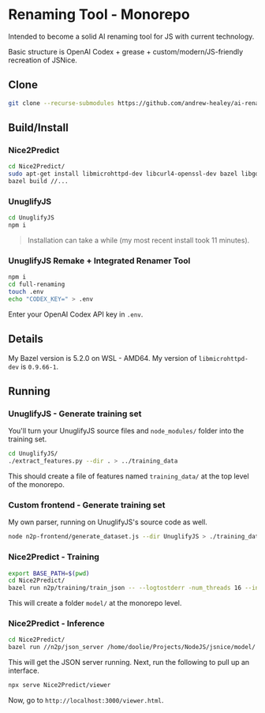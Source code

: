 # Renaming Tool - Monorepo

Intended to become a solid AI renaming tool for JS with current technology.

Basic structure is OpenAI Codex + grease + custom/modern/JS-friendly recreation of JSNice.

## Clone

```sh
git clone --recurse-submodules https://github.com/andrew-healey/ai-renamer.git
```

## Build/Install

### Nice2Predict

```sh
cd Nice2Predict/
sudo apt-get install libmicrohttpd-dev libcurl4-openssl-dev bazel libgoogle-glog-dev libgflags-dev
bazel build //...
```

### UnuglifyJS

```sh
cd UnuglifyJS
npm i
```

> Installation can take a while (my most recent install took 11 minutes).

### UnuglifyJS Remake + Integrated Renamer Tool

```sh
npm i
cd full-renaming
touch .env
echo "CODEX_KEY=" > .env
```

Enter your OpenAI Codex API key in `.env`.

## Details

My Bazel version is 5.2.0 on WSL - AMD64.
My version of `libmicrohttpd-dev` is `0.9.66-1`.

## Running

### UnuglifyJS - Generate training set

You'll turn your UnuglifyJS source files and `node_modules/` folder into the training set.

```sh
cd UnuglifyJS/
./extract_features.py --dir . > ../training_data
```

This should create a file of features named `training_data/` at the top level of the monorepo.

### Custom frontend - Generate training set

My own parser, running on UnuglifyJS's source code as well.

```sh
node n2p-frontend/generate_dataset.js --dir UnuglifyJS > ./training_data
```

### Nice2Predict - Training

```sh
export BASE_PATH=$(pwd)
cd Nice2Predict/
bazel run n2p/training/train_json -- --logtostderr -num_threads 16 --input $BASE_PATH/training_data --out_model $BASE_PATH/model/
```

This will create a folder `model/` at the monorepo level.

### Nice2Predict - Inference

```sh
cd Nice2Predict/
bazel run //n2p/json_server /home/doolie/Projects/NodeJS/jsnice/model/ -- --logtostderr
```

This will get the JSON server running. Next, run the following to pull up an interface.

```sh
npx serve Nice2Predict/viewer
```

Now, go to `http://localhost:3000/viewer.html`.